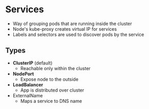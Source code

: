 # Services

- Way of grouping pods that are running inside the cluster
- Node's kube-proxy creates virtual IP for services
- Labels and selectors are used to discover pods by the service
 

## Types

- **ClusterIP** (default)
  - Reachable only within the cluster
- **NodePort**
  - Expose node to the outside
- **LoadBalancer**
  - App is distributed over cluster
- ExternalName
  - Maps a service to  DNS name 
